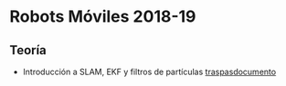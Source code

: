 # Robots Móviles 2018-19

## Teoría

- Introducción a SLAM, EKF y filtros de partículas [traspas](teoria/traspas/SLAM/intro_slam_traspas.html)[documento](teoria/traspas/SLAM/intro_slam.html)